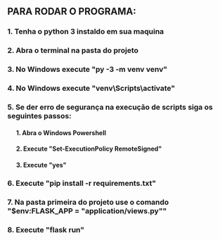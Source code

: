 ## PARA RODAR O PROGRAMA:
### 1. Tenha o python 3 instaldo em sua maquina
### 2. Abra o terminal na pasta do projeto
### 3. No Windows execute "py -3 -m venv venv"
### 4. No Windows execute "venv\Scripts\activate"
### 5. Se der erro de segurança na execução de scripts siga os seguintes passos:
#### &nbsp;&nbsp;&nbsp;&nbsp;&nbsp;&nbsp;1. Abra o Windows Powershell
#### &nbsp;&nbsp;&nbsp;&nbsp;&nbsp;&nbsp;2. Execute "Set-ExecutionPolicy RemoteSigned"
#### &nbsp;&nbsp;&nbsp;&nbsp;&nbsp;&nbsp;3. Execute "yes"
### 6. Execute "pip install -r requirements.txt"
### 7. Na pasta primeira do projeto use o comando "$env:FLASK_APP = "application/views.py""
### 8. Execute "flask run"